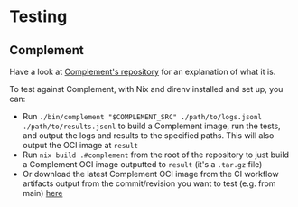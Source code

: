 # Testing

## Complement

Have a look at [Complement's repository][complement] for an explanation of what
it is.

To test against Complement, with Nix and direnv installed and set up, you can:

* Run `./bin/complement "$COMPLEMENT_SRC" ./path/to/logs.jsonl ./path/to/results.jsonl`
  to build a Complement image, run the tests, and output the logs and results
  to the specified paths. This will also output the OCI image at `result`
* Run `nix build .#complement` from the root of the repository to just build a
  Complement OCI image outputted to `result` (it's a `.tar.gz` file)
* Or download the latest Complement OCI image from the CI workflow artifacts output
  from the commit/revision you want to test (e.g. from main) [here][ci-workflows]

[ci-workflows]: https://github.com/girlbossceo/conduwuit/actions/workflows/ci.yml?query=event%3Apush+is%3Asuccess+actor%3Agirlbossceo
[complement]: https://github.com/matrix-org/complement
